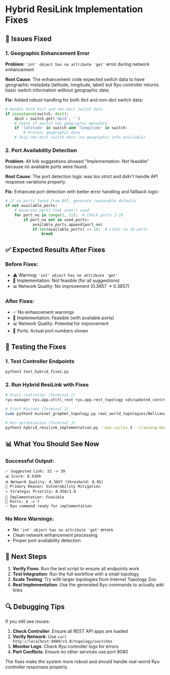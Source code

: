 # Hybrid ResiLink Implementation Fixes

## 🔧 Issues Fixed

### 1. Geographic Enhancement Error
**Problem**: `'int' object has no attribute 'get'` error during network enhancement

**Root Cause**: The enhancement code expected switch data to have geographic metadata (latitude, longitude, label) but Ryu controller returns basic switch information without geographic data.

**Fix**: Added robust handling for both dict and non-dict switch data:
```python
# Handle both dict and non-dict switch data
if isinstance(switch, dict):
    dpid = switch.get('dpid', '')
    # Check if switch has geographic metadata
    if 'latitude' in switch and 'longitude' in switch:
        # Process geographic data
    # Skip non-dict switch data (no geographic info available)
```

### 2. Port Availability Detection
**Problem**: All link suggestions showed "Implementation: Not feasible" because no available ports were found.

**Root Cause**: The port detection logic was too strict and didn't handle API response variations properly.

**Fix**: Enhanced port detection with better error handling and fallback logic:
```python
# If no ports found from API, generate reasonable defaults
if not available_ports:
    # Generate ports that aren't used
    for port_no in range(1, 21):  # Check ports 1-20
        if port_no not in used_ports:
            available_ports.append(port_no)
            if len(available_ports) >= 10:  # Limit to 10 ports
                break
```

## ✅ Expected Results After Fixes

### Before Fixes:
- ⚠️ Warning: `'int' object has no attribute 'get'`
- 🔧 Implementation: Not feasible (for all suggestions)
- 📊 Network Quality: No improvement (0.3657 → 0.3657)

### After Fixes:
- ✅ No enhancement warnings
- 🔧 Implementation: Feasible (with available ports)
- 📊 Network Quality: Potential for improvement
- 🔌 Ports: Actual port numbers shown

## 🧪 Testing the Fixes

### 1. Test Controller Endpoints
```bash
python3 test_hybrid_fixes.py
```

### 2. Run Hybrid ResiLink with Fixes
```bash
# Start controller (Terminal 1)
ryu-manager ryu.app.ofctl_rest ryu.app.rest_topology sdn/updated_controller.py --observe-links

# Start Mininet (Terminal 2) 
sudo python3 mininet_graphml_topology.py real_world_topologies/Bellcanada.graphml

# Run optimization (Terminal 3)
python3 hybrid_resilink_implementation.py --max-cycles 3 --training-mode
```

## 📊 What You Should See Now

### Successful Output:
```
✅ Suggested Link: 32 -> 39
📊 Score: 0.9309
🌐 Network Quality: 0.3657 (threshold: 0.95)
🎯 Primary Reason: Vulnerability Mitigation
⭐ Strategic Priority: 0.450/1.0
🔧 Implementation: Feasible
🔌 Ports: 4 -> 7
💡 Ryu command ready for implementation
```

### No More Warnings:
- No `'int' object has no attribute 'get'` errors
- Clean network enhancement processing
- Proper port availability detection

## 🚀 Next Steps

1. **Verify Fixes**: Run the test script to ensure all endpoints work
2. **Test Integration**: Run the full workflow with a small topology
3. **Scale Testing**: Try with larger topologies from Internet Topology Zoo
4. **Real Implementation**: Use the generated Ryu commands to actually add links

## 🔍 Debugging Tips

If you still see issues:

1. **Check Controller**: Ensure all REST API apps are loaded
2. **Verify Network**: Use `curl http://localhost:8080/v1.0/topology/switches`
3. **Monitor Logs**: Check Ryu controller logs for errors
4. **Port Conflicts**: Ensure no other services use port 8080

The fixes make the system more robust and should handle real-world Ryu controller responses properly.
